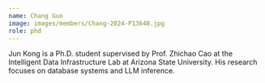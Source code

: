 ```yaml
---
name: Chang Guo
image: images/members/Chang-2024-P13648.jpg
role: phd
---
```


Jun Kong is a Ph.D. student supervised by Prof. Zhichao Cao at the Intelligent Data Infrastructure Lab at Arizona State University. His research focuses on database systems and LLM inference.
